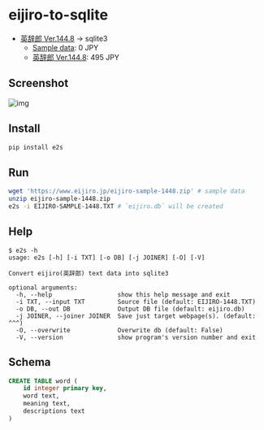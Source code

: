 # eijiro-to-sqlite

- [英辞郎 Ver.144.8](https://booth.pm/ja/items/777563) -> sqlite3
  - [Sample data](http://www.eijiro.jp/eijiro-sample-1448.zip): 0 JPY
  - [英辞郎 Ver.144.8](https://booth.pm/ja/items/777563): 495 JPY

## Screenshot

![img](https://user-images.githubusercontent.com/42153744/150694352-5f0af040-a79b-4e12-bd21-40ed67068a57.png)


## Install

```bash
pip install e2s
```

## Run

```bash
wget 'https://www.eijiro.jp/eijiro-sample-1448.zip' # sample data
unzip eijiro-sample-1448.zip
e2s -i EIJIRO-SAMPLE-1448.TXT # `eijiro.db` will be created
```

## Help

```shellsession
$ e2s -h
usage: e2s [-h] [-i TXT] [-o DB] [-j JOINER] [-O] [-V]

Convert eijiro(英辞郎) text data into sqlite3

optional arguments:
  -h, --help                  show this help message and exit
  -i TXT, --input TXT         Source file (default: EIJIRO-1448.TXT)
  -o DB, --out DB             Output DB file (default: eijiro.db)
  -j JOINER, --joiner JOINER  Save just target webpage(s). (default: ^^^)
  -O, --overwrite             Overwrite db (default: False)
  -V, --version               show program's version number and exit
```

## Schema

```sql
CREATE TABLE word (
    id integer primary key,
    word text,
    meaning text,
    descriptions text
)
```
